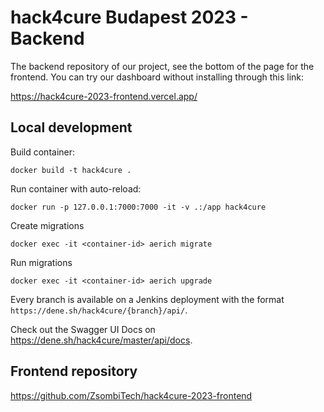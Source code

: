 # hack4cure Budapest 2023 - Backend

The backend repository of our project, see the bottom of the page for the frontend. You can try our dashboard without installing through this link:

https://hack4cure-2023-frontend.vercel.app/

## Local development

Build container:

```
docker build -t hack4cure .
```

Run container with auto-reload:

```
docker run -p 127.0.0.1:7000:7000 -it -v .:/app hack4cure
```

Create migrations

```
docker exec -it <container-id> aerich migrate
```

Run migrations

```
docker exec -it <container-id> aerich upgrade
```

Every branch is available on a Jenkins deployment with the format `https://dene.sh/hack4cure/{branch}/api/`.

Check out the Swagger UI Docs on https://dene.sh/hack4cure/master/api/docs.

## Frontend repository

https://github.com/ZsombiTech/hack4cure-2023-frontend
